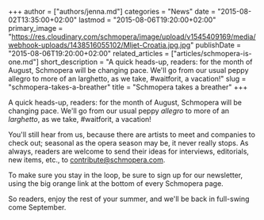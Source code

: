 +++
author = ["authors/jenna.md"]
categories = "News"
date = "2015-08-02T13:35:00+02:00"
lastmod = "2015-08-06T19:20:00+02:00"
primary_image = "https://res.cloudinary.com/schmopera/image/upload/v1545409169/media/webhook-uploads/1438516055102/Mljet-Croatia.jpg.jpg"
publishDate = "2015-08-06T19:20:00+02:00"
related_articles = ["articles/schmopera-is-one.md"]
short_description = "A quick heads-up, readers: for the month of August, Schmopera will be changing pace. We&#039;ll go from our usual peppy allegro to more of an larghetto, as we take, #waitforit, a vacation!"
slug = "schmopera-takes-a-breather"
title = "Schmopera takes a breather"
+++

A quick heads-up, readers: for the month of August, Schmopera will be changing pace. We'll go from our usual peppy *allegro* to more of an *larghetto*, as we take, #waitforit, a vacation!

You'll still hear from us, because there are artists to meet and companies to check out; seasonal as the opera season may be, it never really stops. As always, readers are welcome to send their ideas for interviews, editorials, new items, etc., to [contribute@schmopera.com](mailto:contribute@schmopera/com).

To make sure you stay in the loop, be sure to sign up for our newsletter, using the big orange link at the bottom of every Schmopera page.

So readers, enjoy the rest of your summer, and we'll be back in full-swing come September.
